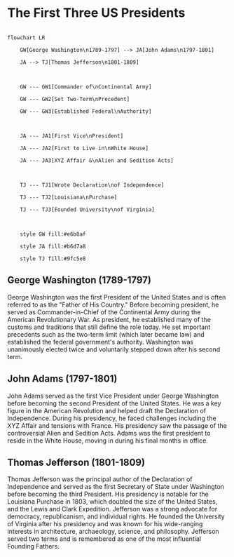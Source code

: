 # The First Three US Presidents

```mermaid
flowchart LR
    GW[George Washington\n1789-1797] --> JA[John Adams\n1797-1801]
    JA --> TJ[Thomas Jefferson\n1801-1809]
    
    GW --- GW1[Commander of\nContinental Army]
    GW --- GW2[Set Two-Term\nPrecedent]
    GW --- GW3[Established Federal\nAuthority]
    
    JA --- JA1[First Vice\nPresident]
    JA --- JA2[First to Live in\nWhite House]
    JA --- JA3[XYZ Affair &\nAlien and Sedition Acts]
    
    TJ --- TJ1[Wrote Declaration\nof Independence]
    TJ --- TJ2[Louisiana\nPurchase]
    TJ --- TJ3[Founded University\nof Virginia]

    style GW fill:#e6b8af
    style JA fill:#b6d7a8
    style TJ fill:#9fc5e8
```

## George Washington (1789-1797)
George Washington was the first President of the United States and is often referred to as the "Father of His Country." Before becoming president, he served as Commander-in-Chief of the Continental Army during the American Revolutionary War. As president, he established many of the customs and traditions that still define the role today. He set important precedents such as the two-term limit (which later became law) and established the federal government's authority. Washington was unanimously elected twice and voluntarily stepped down after his second term.

## John Adams (1797-1801)
John Adams served as the first Vice President under George Washington before becoming the second President of the United States. He was a key figure in the American Revolution and helped draft the Declaration of Independence. During his presidency, he faced challenges including the XYZ Affair and tensions with France. His presidency saw the passage of the controversial Alien and Sedition Acts. Adams was the first president to reside in the White House, moving in during his final months in office.

## Thomas Jefferson (1801-1809)
Thomas Jefferson was the principal author of the Declaration of Independence and served as the first Secretary of State under Washington before becoming the third President. His presidency is notable for the Louisiana Purchase in 1803, which doubled the size of the United States, and the Lewis and Clark Expedition. Jefferson was a strong advocate for democracy, republicanism, and individual rights. He founded the University of Virginia after his presidency and was known for his wide-ranging interests in architecture, archaeology, science, and philosophy. Jefferson served two terms and is remembered as one of the most influential Founding Fathers.